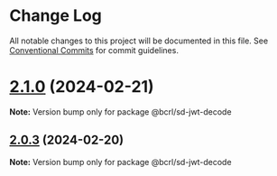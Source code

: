 # Change Log

All notable changes to this project will be documented in this file.
See [Conventional Commits](https://conventionalcommits.org) for commit guidelines.

# [2.1.0](https://github.com/openwallet-foundation-labs/sd-jwt-js/compare/v2.0.1...v2.1.0) (2024-02-21)

**Note:** Version bump only for package @bcrl/sd-jwt-decode






## [2.0.3](https://github.com/openwallet-foundation-labs/sd-jwt-js/compare/v2.0.2...v2.0.3) (2024-02-20)

**Note:** Version bump only for package @bcrl/sd-jwt-decode

